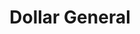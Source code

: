 ---
title: "Dollar General"
url: /somerset/dollar-general-hidden-creek-drive/
shop: variety store
---